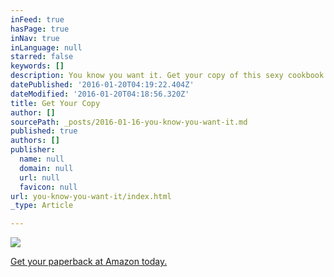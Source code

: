 ```yaml
---
inFeed: true
hasPage: true
inNav: true
inLanguage: null
starred: false
keywords: []
description: You know you want it. Get your copy of this sexy cookbook at Amazon today.
datePublished: '2016-01-20T04:19:22.404Z'
dateModified: '2016-01-20T04:18:56.320Z'
title: Get Your Copy
author: []
sourcePath: _posts/2016-01-16-you-know-you-want-it.md
published: true
authors: []
publisher:
  name: null
  domain: null
  url: null
  favicon: null
url: you-know-you-want-it/index.html
_type: Article

---
```

![](https://the-grid-user-content.s3-us-west-2.amazonaws.com/42695726-3ead-4219-afe0-5ad3cc74d008.jpg)

[Get your paperback at Amazon today.][0]

[0]: http://amzn.to/1n7GIZV